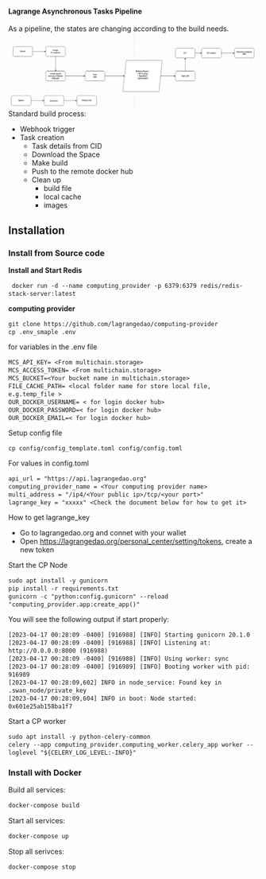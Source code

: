 #### Lagrange Asynchronous Tasks  Pipeline

As a pipeline, the states are changing according to the build needs.
![img.png](img.png)
Standard build process:

* Webhook trigger
* Task creation
    * Task details from CID
    * Download the Space
    * Make build
    * Push to the remote docker hub
    * Clean up
        * build file
        * local cache
        * images

## Installation

### Install  from Source code

**Install and Start Redis**

```shell
 docker run -d --name computing_provider -p 6379:6379 redis/redis-stack-server:latest 
```

**computing provider**

```shell
git clone https://github.com/lagrangedao/computing-provider
cp .env_smaple .env
```
for variables in the .env file

```dotenv
MCS_API_KEY= <From multichain.storage>
MCS_ACCESS_TOKEN= <From multichain.storage>
MCS_BUCKET=<Your bucket name in multichain.storage>
FILE_CACHE_PATH= <local folder name for store local file, e.g.temp_file >
OUR_DOCKER_USERNAME= < for login docker hub>
OUR_DOCKER_PASSWORD=< for login docker hub>
OUR_DOCKER_EMAIL=< for login docker hub>
```


Setup config file
```shells
cp config/config_template.toml config/config.toml
```
For values in config.toml

```dotenv
api_url = "https://api.lagrangedao.org"
computing_provider_name = <Your computing provider name>
multi_address = "/ip4/<Your public ip>/tcp/<your port>"
lagrange_key = "xxxxx" <Check the document below for how to get it>
```

How to get lagrange_key
* Go to lagrangedao.org and connet with your wallet
* Open https://lagrangedao.org/personal_center/setting/tokens, create a new token

Start the CP Node
```shell
sudo apt install -y gunicorn
pip install -r requirements.txt
gunicorn -c "python:config.gunicorn" --reload "computing_provider.app:create_app()"
```
You will see the following output if start properly:
```shell
[2023-04-17 00:28:09 -0400] [916988] [INFO] Starting gunicorn 20.1.0
[2023-04-17 00:28:09 -0400] [916988] [INFO] Listening at: http://0.0.0.0:8000 (916988)
[2023-04-17 00:28:09 -0400] [916988] [INFO] Using worker: sync
[2023-04-17 00:28:09 -0400] [916989] [INFO] Booting worker with pid: 916989
[2023-04-17 00:28:09,602] INFO in node_service: Found key in .swan_node/private_key
[2023-04-17 00:28:09,604] INFO in boot: Node started: 0x601e25ab158ba1f7
```


Start a CP worker

```shell
sudo apt install -y python-celery-common 
celery --app computing_provider.computing_worker.celery_app worker --loglevel "${CELERY_LOG_LEVEL:-INFO}"
```

### Install with Docker

Build all services:

```bash
docker-compose build
```

Start all services:

```bash
docker-compose up
```

Stop all serivces:

```bash
docker-compose stop
```
